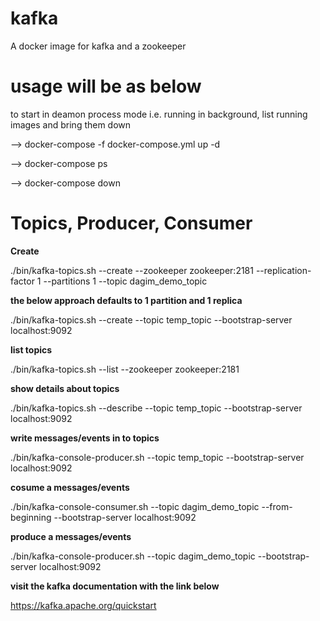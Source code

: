 # kafka
A docker image for kafka  and a zookeeper

# usage will be as below
to start in deamon process mode i.e. running in background, list running images and bring them down 

  --> docker-compose -f docker-compose.yml up -d
  
  --> docker-compose ps
  
  --> docker-compose down

# Topics, Producer, Consumer

**Create**

./bin/kafka-topics.sh --create --zookeeper zookeeper:2181 --replication-factor 1 --partitions 1 --topic dagim_demo_topic

**the below approach defaults to 1 partition and 1 replica**

./bin/kafka-topics.sh --create --topic temp_topic --bootstrap-server localhost:9092

**list topics**

./bin/kafka-topics.sh --list --zookeeper zookeeper:2181

**show details about topics**

./bin/kafka-topics.sh --describe --topic temp_topic --bootstrap-server localhost:9092

**write messages/events in to topics**

./bin/kafka-console-producer.sh --topic temp_topic --bootstrap-server localhost:9092

**cosume a messages/events**

./bin/kafka-console-consumer.sh --topic dagim_demo_topic --from-beginning --bootstrap-server localhost:9092

**produce a messages/events**

./bin/kafka-console-producer.sh --topic dagim_demo_topic --bootstrap-server localhost:9092

**visit the kafka documentation with the link below**

https://kafka.apache.org/quickstart


